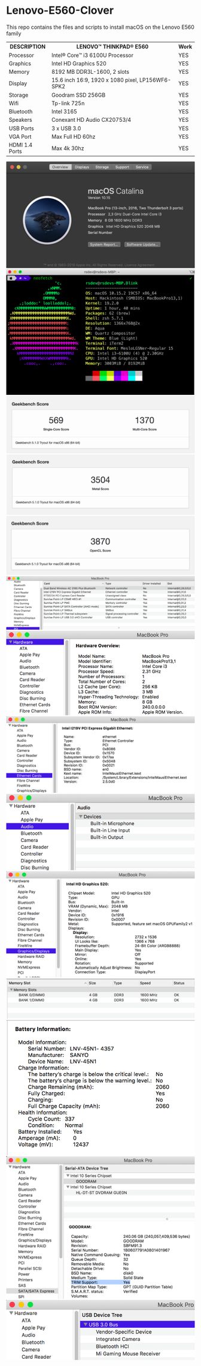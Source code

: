 # Lenovo-E560-Clover

This repo contains the files and scripts to install macOS on the Lenovo E560 family

<table>
<tr>
  <th>DESCRIPTION</th>
  <th>LENOVO™ THINKPAD® E560</th>
  <th>Work</th>
</tr>
<tr>
  <td>Processor</td>
  <td>Intel® Core™ i3 6100U Processor</td>
  <td>YES</td>
</tr>
<tr>
  <td>Graphics</td>
  <td>Intel HD Graphics 520</td>
  <td>YES</td>
</tr>
<tr>
  <td>Memory</td>
  <td>8192 MB DDR3L-1600, 2 slots</td>
  <td>YES</td>
</tr>
<tr>
  <td>Display</td>
  <td>15.6 inch 16:9, 1920 x 1080 pixel, LP156WF6-SPK2</td>
  <td>YES</td>
</tr>
<tr>
  <td>Storage</td>
  <td>Goodram SSD 256GB</td>
  <td>YES</td>
</tr>
<tr>
  <td>Wifi</td>
  <td>Tp-link 725n</td>
  <td>YES</td>
</tr>
<tr>
  <td>Bluetooth</td>
  <td>Intel 3165</td>
  <td>YES</td>
</tr>
<tr>
  <td>Speakers</td>
  <td>Conexant HD Audio CX20753/4</td>
  <td>YES</td>
</tr>
<tr>
  <td>USB Ports</td>
  <td>3 x USB 3.0</td>
  <td>YES</td>
</tr>
<tr>
  <td>VGA Port</td>
  <td>Max Full HD 60hz</td>
  <td>YES</td>
</tr>
<tr>
  <td>HDMI 1.4 Ports</td>
  <td>Max 4k 30hz</td>
  <td>YES</td>
</tr>
</table>

![E560](screenshot/1.png)
![E560](screenshot/11.png)
![E560](screenshot/13.png)
![E560](screenshot/14.png)
![E560](screenshot/15.png)
![E560](screenshot/12.png)
![E560](screenshot/2.png)
![E560](screenshot/3.png)
![E560](screenshot/4.png)
![E560](screenshot/5.png)
![E560](screenshot/6.png)
![E560](screenshot/7.png)
![E560](screenshot/8.png)
![E560](screenshot/10.png)
